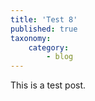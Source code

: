 ```yaml
---
title: 'Test 8'
published: true
taxonomy:
    category:
        - blog
---
```


This is a test post.